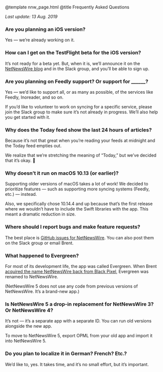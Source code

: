 @template nnw_page.html
@title Frequently Asked Questions

*Last update: 13 Aug. 2019*

### Are you planning an iOS version?

Yes — we’re already working on it.

### How can I get on the TestFlight beta for the iOS version?

It’s not ready for a beta yet. But, when it is, we’ll announce it on the [NetNewsWire blog](https://nnw.ranchero.com/) and in the Slack group, and you’ll be able to sign up.

### Are you planning on Feedly support? Or support for ______?

Yes — we’d like to support all, or as many as possible, of the services like Feedly, Inoreader, and so on.

If you’d like to volunteer to work on syncing for a specific service, please join the Slack group to make sure it’s not already in progress. We’ll also help you get started with it.

### Why does the Today feed show the last 24 hours of articles?

Because it’s not that great when you’re reading your feeds at midnight and the Today feed empties out.

We realize that we’re stretching the meaning of “Today,” but we’ve decided that it’s okay. 🐣

### Why doesn’t it run on macOS 10.13 (or earlier)?

Supporting older versions of macOS takes a lot of work! We decided to prioritize features — such as supporting more syncing systems (Feedly, etc.) — instead.

Also, we specifically chose 10.14.4 and up because that’s the first release where we wouldn’t have to include the Swift libraries with the app. This meant a dramatic reduction in size.

### Where should I report bugs and make feature requests?

The best place is [GitHub issues for NetNewsWire](https://github.com/brentsimmons/NetNewsWire/issues). You can also post them on the Slack group or email Brent.

### What happened to Evergreen?

For most of its development life, the app was called Evergreen. When Brent [acquired the name NetNewsWire back from Black Pixel](https://inessential.com/2018/08/31/netnewswire_comes_home), Evergreen was renamed to NetNewsWire.

(NetNewsWire 5 does not use any code from previous versions of NetNewsWire. It’s a brand-new app.)

### Is NetNewsWire 5 a drop-in replacement for NetNewsWire 3? Or NetNewsWire 4?

It’s not — it’s a separate app with a separate ID. You can run old versions alongside the new app.

To move to NetNewsWire 5, export OPML from your old app and import it into NetNewsWire 5.

### Do you plan to localize it in German? French? Etc.?

We’d like to, yes. It takes time, and it’s no small effort, but it’s important.

